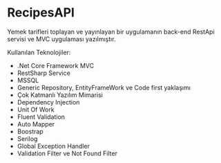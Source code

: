 # RecipesAPI

Yemek tarifleri toplayan ve yayınlayan bir uygulamanın back-end RestApi servisi ve MVC uygulaması yazılmıştır.

Kullanılan Teknolojiler:

* .Net Core Framework MVC
* RestSharp Service 
* MSSQL
* Generic Repository, EntityFrameWork ve Code first yaklaşımı
* Çok Katmanlı Yazılım Mimarisi
* Dependency Injection
* Unit Of Work
* Fluent Validation
* Auto Mapper
* Boostrap
* Serilog
* Global Exception Handler
* Validation Filter ve Not Found Filter

